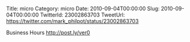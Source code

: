 Title: micro
Category: micro
Date: 2010-09-04T00:00:00
Slug: 2010-09-04T00:00:00
TwitterId: 23002863703
TweetUrl: https://twitter.com/mark_philpot/status/23002863703

Business Hours http://post.ly/ver0